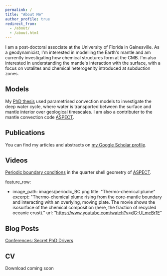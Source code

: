 ```yaml
---
permalink: /
title: "About Me"
author_profile: true
redirect_from: 
  - /about/
  - /about.html
---
```


<!-- I am a post-doctoral associate at the University of Florida in Gainesville. As a geodynamicist, I'm interested in modelling the Earth's mantle, understanding its interaction with the surface, focussing on votalites and chemical heterogenity introduced at subduction zones. -->
I am a post-doctoral associate at the University of Florida in Gainesville. As a geodynamicist, I'm interested in modelling the Earth's mantle and am currently investigating how chemical structures form at the CMB. I'm also interested in understanding the mantle's interaction with the surface, with a focus on votalites and chemical heterogenity introduced at subduction zones.


Models
---
My [PhD thesis](https://discovery.ucl.ac.uk/id/eprint/10093095/) used parametrised convection models to investigate the deep water cycle, where water is transported between the surface and mantle interior over geological timescales. I am also a contributer to the mantle convection code [ASPECT](https://aspect.geodynamics.org/).


Publications
---
You can find my articles and abstracts on [my Google Scholar profile](https://scholar.google.co.uk/citations?user=yh957GMAAAAJ&hl=en). 


Videos
---
[Periodic boundary conditions](https://youtu.be/1IMk1xj77uc) in the quarter shell geometry of [ASPECT](https://aspect.geodynamics.org/).
<!-- <br/><img src='/images/periodic_BC.png'> -->
feature_row:
  - image_path: images/periodic_BC.png
    title: "Thermo-chemical plume"
    excerpt: "Thermo-chemical plume rising from the core-mantle boundary and interacting with an overlying, moving plate. The movie shows the isosurface of the chemical composition (here, the fraction of recycled oceanic crust)."
    url: "https://www.youtube.com/watch?v=dG-ULmcBr1E"

Blog Posts
---
[Conferences: Secret PhD Drivers](https://blogs.egu.eu/divisions/gd/2019/03/01/conferences-secret-phd-drivers/)


CV
---
Download coming soon


